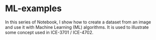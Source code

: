 # ML-examples
In this series of Notebook, I show how to create a dataset from an image and use it with Machine Learning (ML) algorithms. It is used to illustrate some concept used in ICE-3701 / ICE-4702.
